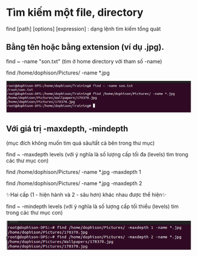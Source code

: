 # Tìm kiếm một file, directory

find [path] [options] [expression] : dạng lệnh tìm kiếm tổng quát

## Bằng tên hoặc bằng extension (ví dụ .jpg).

find ~ -name "son.txt" (tìm ở home directory với tham số -name)

find /home/dophison/Pictures/ -name *.jpg

![FindCommand](/Images/findname_ext.png)

## Với giá trị -maxdepth, -mindepth 
(mục đích không muốn tìm quá sâu/tất cả bên trong thư mục)

find ~ -maxdepth levels (với ý nghĩa là số lượng cấp tối đa (levels) tìm trong các thư mục con) 

find /home/dophison/Pictures/ -name *.jpg -maxdepth 1 

find /home/dophison/Pictures/ -name *.jpg -maxdepth 2 

✨Hai cấp (1 - hiện hành và 2 - sâu hơn) khác nhau được thể hiện✨

find ~ -mindepth levels (với ý nghĩa là số lượng cấp tối thiểu (levels) tìm trong các thư mục con)

![FindCommand](/Images/findmaxmindepth.png)
